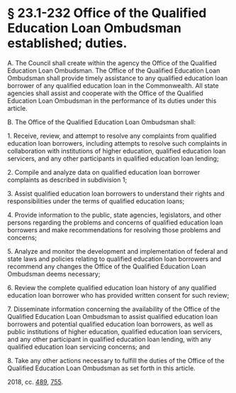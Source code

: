 # § 23.1-232 Office of the Qualified Education Loan Ombudsman established; duties.

<p>A. The Council shall create within the agency the Office of the Qualified Education Loan Ombudsman. The Office of the Qualified Education Loan Ombudsman shall provide timely assistance to any qualified education loan borrower of any qualified education loan in the Commonwealth. All state agencies shall assist and cooperate with the Office of the Qualified Education Loan Ombudsman in the performance of its duties under this article.</p><p>B. The Office of the Qualified Education Loan Ombudsman shall:</p><p>1. Receive, review, and attempt to resolve any complaints from qualified education loan borrowers, including attempts to resolve such complaints in collaboration with institutions of higher education, qualified education loan servicers, and any other participants in qualified education loan lending;</p><p>2. Compile and analyze data on qualified education loan borrower complaints as described in subdivision 1;</p><p>3. Assist qualified education loan borrowers to understand their rights and responsibilities under the terms of qualified education loans;</p><p>4. Provide information to the public, state agencies, legislators, and other persons regarding the problems and concerns of qualified education loan borrowers and make recommendations for resolving those problems and concerns;</p><p>5. Analyze and monitor the development and implementation of federal and state laws and policies relating to qualified education loan borrowers and recommend any changes the Office of the Qualified Education Loan Ombudsman deems necessary;</p><p>6. Review the complete qualified education loan history of any qualified education loan borrower who has provided written consent for such review;</p><p>7. Disseminate information concerning the availability of the Office of the Qualified Education Loan Ombudsman to assist qualified education loan borrowers and potential qualified education loan borrowers, as well as public institutions of higher education, qualified education loan servicers, and any other participant in qualified education loan lending, with any qualified education loan servicing concerns; and</p><p>8. Take any other actions necessary to fulfill the duties of the Office of the Qualified Education Loan Ombudsman as set forth in this article.</p><p>2018, cc. <a href='http://lis.virginia.gov/cgi-bin/legp604.exe?181+ful+CHAP0489'>489</a>, <a href='http://lis.virginia.gov/cgi-bin/legp604.exe?181+ful+CHAP0755'>755</a>.</p>